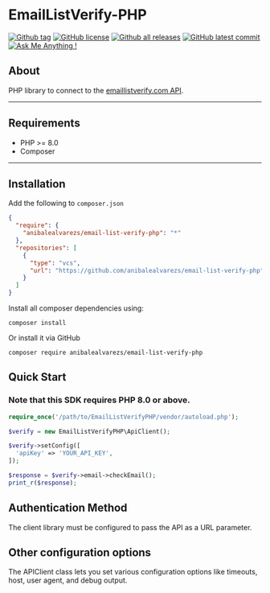 # EmailListVerify-PHP
[![Github tag](https://badgen.net/github/tag/anibalealvarezs/email-list-verify-php)](https://github.com/anibalealvarezs/email-list-verify-php/tags/) [![GitHub license](https://img.shields.io/github/license/anibalealvarezs/email-list-verify-php.svg)](https://github.com/anibalealvarezs/email-list-verify-php/blob/master/LICENSE) [![Github all releases](https://img.shields.io/github/downloads/anibalealvarezs/email-list-verify-php/total.svg)](https://github.com/anibalealvarezs/email-list-verify-php/releases/) [![GitHub latest commit](https://badgen.net/github/last-commit/anibalealvarezs/email-list-verify-php)](https://GitHub.com/anibalealvarezs/email-list-verify-php/commit/) [![Ask Me Anything !](https://img.shields.io/badge/Ask%20me-anything-1abc9c.svg)](https://github.com/anibalealvarezs/anibalealvarezs)

## About

PHP library to connect to the [emaillistverify.com API](https://docs.publica.la/).

***

## Requirements

* PHP >= 8.0
* Composer

***

## Installation

Add the following to `composer.json`
```json
{
  "require": {
    "anibalealvarezs/email-list-verify-php": "*"
  },
  "repositories": [
    {
      "type": "vcs",
      "url": "https://github.com/anibalealvarezs/email-list-verify-php"
    }
  ]
}
```

Install all composer dependencies using:
```shell
composer install
```

Or install it via GitHub
```shell
composer require anibalealvarezs/email-list-verify-php
```

## Quick Start

### Note that this SDK requires PHP 8.0 or above.

```php
require_once('/path/to/EmailListVerifyPHP/vendor/autoload.php');

$verify = new EmailListVerifyPHP\ApiClient();

$verify->setConfig([
  'apiKey' => 'YOUR_API_KEY',
]);

$response = $verify->email->checkEmail();
print_r($response);
```

## Authentication Method

The client library must be configured to pass the API as a URL parameter.

## Other configuration options
The APIClient class lets you set various configuration options like timeouts, host, user agent, and debug output.
